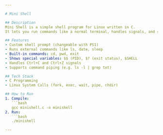 ```yaml
---

# Mini Shell

## Description
Mini Shell is a simple shell program for Linux written in C.  
It lets you run commands like a normal terminal, handles signals, and supports basic built-in commands.

## Features
- Custom shell prompt (changeable with PS1)
- Runs external commands like ls, date, sleep
- Built-in commands: cd, pwd, exit
- Shows special variables: $$ (PID), $? (exit status), $SHELL
- Handles Ctrl+C and Ctrl+Z signals
- Supports command piping (e.g. ls -l | grep txt)

## Tech Stack
- C Programming
- Linux System Calls (fork, exec, wait, pipe, chdir)

## How to Run
1. Compile:
   ```bash
   gcc minishell.c -o minishell
2. Run:
   ```bash
   ./minishell

---
```

